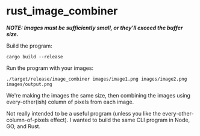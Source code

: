 # rust_image_combiner

**_NOTE: Images must be sufficiently small, or they'll exceed the buffer size._**

Build the program:

```
cargo build --release
```

Run the program with your images:

```
./target/release/image_combiner images/image1.png images/image2.png images/output.png
```

We're making the images the same size, then combining the images using every-other(ish) column of pixels from each image.

Not really intended to be a useful program (unless you like the every-other-column-of-pixels effect). I wanted to build the same CLI program in Node, GO, and Rust.
